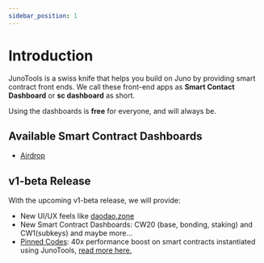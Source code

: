 ```yaml
---
sidebar_position: 1
---
```


# Introduction

JunoTools is a swiss knife that helps you build on Juno by providing smart contract front ends.
We call these front-end apps as **Smart Contact Dashboard** or **sc dashboard** as short.

Using the dashboards is **free** for everyone, and will always be.

## Available Smart Contract Dashboards

- [Airdrop](/02-dashboards/02-airdrop/01-introduction.md)

## v1-beta Release

With the upcoming v1-beta release, we will provide:

- New UI/UX feels like [daodao.zone](https://daodao.zone)
- New Smart Contract Dashboards: CW20 (base, bonding, staking) and CW1(subkeys) and maybe more...
- [Pinned Codes](pinned-codes): 40x performance boost on smart contracts instantiated using JunoTools,
 [read more here.](https://docs.cosmwasm.com/docs/smart-contracts/code-pinning/)
